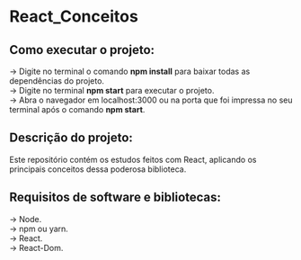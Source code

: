 # React_Conceitos  

## Como executar o projeto:  
-> Digite no terminal o comando **npm install** para baixar todas as dependências do projeto.  
-> Digite no terminal **npm start** para executar o projeto.  
-> Abra o navegador em localhost:3000 ou na porta que foi impressa no seu terminal após o comando **npm start**.  

## Descrição do projeto:  
Este repositório contém os estudos feitos com React, aplicando os principais conceitos dessa poderosa biblioteca.  

## Requisitos de software e bibliotecas:  
-> Node.  
-> npm ou yarn.  
-> React.  
-> React-Dom.  
